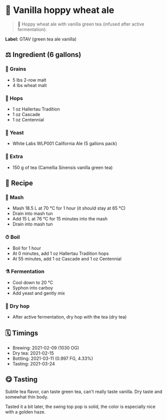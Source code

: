 # 🍦 Vanilla hoppy wheat ale

> 📝 Hoppy wheat ale with vanilla green tea (infused after active fermentation).

**Label:** GTAV (green tea ale vanilla)

##  ⚖️ Ingredient (6 gallons)

### 🌾 Grains

* 5 lbs 2-row malt
* 4 lbs wheat malt

### 🌿 Hops

* 1 oz Hallertau Tradition
* 1 oz Cascade
* 1 oz Centennial

### 🧫 Yeast

* White Labs WLP001 California Ale (5 gallons pack)

### 🍃 Extra

* 150 g of tea (Camellia Sinensis vanilla green tea)

## 📖 Recipe

### 🚰 Mash

* Mash 18.5 L at 70 °C for 1 hour (it should stay at 65 °C)
* Drain into mash tun
* Add 15 L at 76 °C for 15 minutes into the mash
* Drain into mash tun

### ⏱  Boil

* Boil for 1 hour
* At 0 minutes, add 1 oz Hallertau Tradition hops
* At 55 minutes, add 1 oz Cascade and 1 oz Centennial

### ⚗️ Fermentation

* Cool down to 20 °C
* Syphon into carboy
* Add yeast and gently mix

### 🌵 Dry hop

* After active fermentation, dry hop with the tea (dry tea)

## 🗓 Timings

* Brewing: 2021-02-09 (1030 OG)
* Dry tea: 2021-02-15
* Bottling: 2021-03-11 (0.997 FG, 4.33%)
* Tasting: 2021-03-24

## 😋 Tasting

Subtle tea flavor, can taste green tea, can't really taste vanilla. Dry
taste and somewhat thin body.

Tasted it a bit later, the swing top pop is solid, the color is
especially nice with a golden haze.
